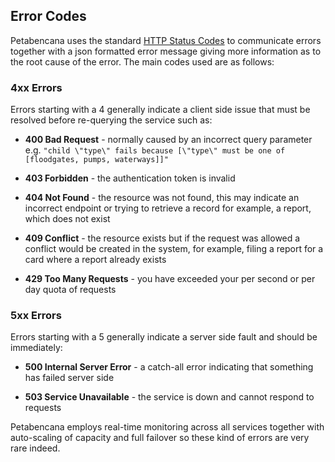 ## Error Codes

Petabencana uses the standard [HTTP Status Codes](https://en.wikipedia.org/wiki/List_of_HTTP_status_codes) to communicate errors together with a json formatted error message giving more information as to the root cause of the error.  The main codes used are as follows:

### 4xx Errors

Errors starting with a 4 generally indicate a client side issue that must be resolved before re-querying the service such as:

* **400 Bad Request** - normally caused by an incorrect query parameter e.g. `"child \"type\" fails because [\"type\" must be one of [floodgates, pumps, waterways]]"`

* **403 Forbidden** - the authentication token is invalid

* **404 Not Found** - the resource was not found, this may indicate an incorrect endpoint or trying to retrieve a record for example, a report, which does not exist

* **409 Conflict** - the resource exists but if the request was allowed a conflict would be created in the system, for example, filing a report for a card where a report already exists

* **429 Too Many Requests** - you have exceeded your per second or per day quota of requests


### 5xx Errors

Errors starting with a 5 generally indicate a server side fault and should be immediately:

* **500 Internal Server Error** - a catch-all error indicating that something has failed server side

* **503 Service Unavailable** - the service is down and cannot respond to requests


Petabencana employs real-time monitoring across all services together with auto-scaling of capacity and full failover so these kind of errors are very rare indeed.


